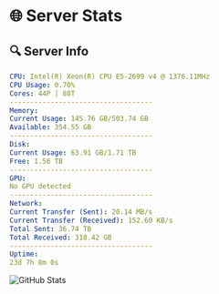 # 🌐 Server Stats
## 🔍 Server Info
```yaml
CPU: Intel(R) Xeon(R) CPU E5-2699 v4 @ 1376.11MHz
CPU Usage: 0.70%
Cores: 44P | 88T
-----------------------------------
Memory:
Current Usage: 145.76 GB/503.74 GB
Available: 354.55 GB
-----------------------------------
Disk:
Current Usage: 63.91 GB/1.71 TB
Free: 1.56 TB
-----------------------------------
GPU:
No GPU detected
-----------------------------------
Network:
Current Transfer (Sent): 20.14 MB/s
Current Transfer (Received): 152.60 KB/s
Total Sent: 36.74 TB
Total Received: 318.42 GB
-----------------------------------
Uptime:
23d 7h 8m 0s
```
![GitHub Stats](https://img.shields.io/badge/Updated-2025-03-31_04:30:49-blue)